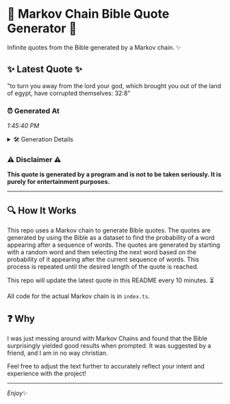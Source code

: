 # 📖 Markov Chain Bible Quote Generator 📖

Infinite quotes from the Bible generated by a Markov chain. ✨

## ✨ Latest Quote ✨
"to turn you away from the lord your god, which brought you out of the land of egypt, have corrupted themselves: 32:8"

### ⏰ Generated At
*1:45:40 PM*

<details>
    <summary>🛠️ Generation Details</summary>
    <p>
        <strong>🌱 Seed:</strong> to<br>
        <strong>🔄 Iterations:</strong> 21<br>
        <strong>📜 Context History:</strong><br>[ to ]: turn<br>[ to, turn ]: you<br>[ to, turn, you ]: away<br>[ to, turn, you, away ]: from<br>[ to, turn, you, away, from ]: the<br>[ to, turn, you, away, from, the ]: lord<br>[ turn, you, away, from, the, lord ]: your<br>[ you, away, from, the, lord, your ]: god,<br>[ away, from, the, lord, your, god, ]: which<br>[ from, the, lord, your, god,, which ]: brought<br>[ the, lord, your, god,, which, brought ]: you<br>[ lord, your, god,, which, brought, you ]: out<br>[ your, god,, which, brought, you, out ]: of<br>[ god,, which, brought, you, out, of ]: the<br>[ which, brought, you, out, of, the ]: land<br>[ brought, you, out, of, the, land ]: of<br>[ you, out, of, the, land, of ]: egypt,<br>[ out, of, the, land, of, egypt, ]: have<br>[ of, the, land, of, egypt,, have ]: corrupted<br>[ the, land, of, egypt,, have, corrupted ]: themselves:<br>[ land, of, egypt,, have, corrupted, themselves: ]: 32:8<br>
    </p>
</details>

### ⚠️ Disclaimer ⚠️
**This quote is generated by a program and is not to be taken seriously. It is purely for entertainment purposes.**

---

## 🔍 How It Works

This repo uses a Markov chain to generate Bible quotes. The quotes are generated by using the Bible as a dataset to find the probability of a word appearing after a sequence of words. The quotes are generated by starting with a random word and then selecting the next word based on the probability of it appearing after the current sequence of words. This process is repeated until the desired length of the quote is reached.

This repo will update the latest quote in this README every 10 minutes. ⏳

All code for the actual Markov chain is in `index.ts`.

## ❓ Why

I was just messing around with Markov Chains and found that the Bible surprisingly yielded good results when prompted. 
It was suggested by a friend, and I am in no way christian.

Feel free to adjust the text further to accurately reflect your intent and experience with the project!

---

*Enjoy*✨

